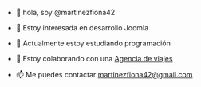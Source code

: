 - 👋 hola, soy @martinezfiona42

- 👀 Estoy interesada en desarrollo Joomla

- 🌱 Actualmente estoy estudiando programación

- 💞️ Estoy colaborando con una  <a href="https://rutasindonesia.viajes/"> Agencia de viajes</a>

- 📫 Me puedes contactar martinezfiona42@gmail.com

<!---
martinezfiona42/martinezfiona42 is a ✨ special ✨ repository because its `README.md` (this file) appears on your GitHub profile.
You can click the Preview link to take a look at your changes.
--->
